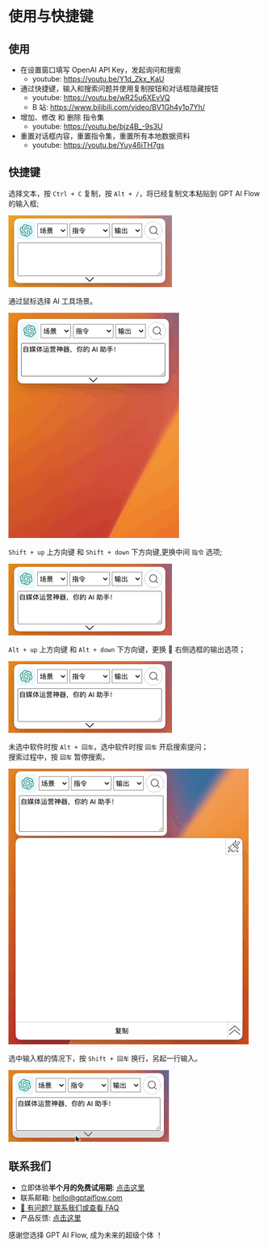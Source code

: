 ---
---

# 使用与快捷键

## 使用

- 在设置窗口填写 OpenAI API Key，发起询问和搜索
  - youtube: https://youtu.be/Y1d_Zkx_KaU
- 通过快捷键，输入和搜索问题并使用复制按钮和对话框隐藏按钮
  - youtube: https://youtu.be/wR25u6XEvVQ
  - B 站: https://www.bilibili.com/video/BV1Gh4y1p7Yh/
- 增加、修改 和 删除 指令集
  - youtube: https://youtu.be/bjz4B_-9s3U
- 重置对话框内容，重置指令集，重置所有本地数据资料
  - youtube: https://youtu.be/Yuy46iTH7gs

## 快捷键

选择文本，按 `Ctrl + C` 复制，按 `Alt + /`，将已经复制文本粘贴到 GPT AI Flow 的输入框;

![product-shorcut-fill-out-input](./img/4-usage-and-shortcut/2023-08-06-img-1-copy-text-then-fill-out-textarea.gif)

通过鼠标选择 AI 工具场景。

![](./img/4-usage-and-shortcut/2023-08-06-img-2-switch-context.gif)

`Shift + up` 上方向键 和 `Shift + down` 下方向键,更换中间 `指令` 选项;

![product-shorcut-switch-instruction](./img/4-usage-and-shortcut/2023-08-06-img-3-switch-instruction.gif)

`Alt + up` 上方向键 和 `Alt + down` 下方向键，更换 🫱 右侧选框的输出选项；

![product-shorcut-switch-output-indicator](./img/4-usage-and-shortcut/2023-08-06-img-4-switch-output-indicator.gif)

未选中软件时按 `Alt + 回车`，选中软件时按 `回车` 开启搜索提问；  
搜索过程中，按 `回车` 暂停搜索。

![product-shorcut-start-search](./img/4-usage-and-shortcut/2023-08-06-img-5-switch-start-and-stop-search.gif)

选中输入框的情况下，按 `Shift + 回车` 换行，另起一行输入。

![](./img/4-usage-and-shortcut/2023-08-06-img-6-type-in-a-new-line.gif)

## 联系我们

- 立即体验**半个月的免费试用期**: [点击这里](/download)
- 联系邮箱: hello@gptaiflow.com
- [💬 有问题? 联系我们或查看 FAQ](./6-faq.md)
- 产品反馈: [点击这里](https://wj.qq.com/s2/12214642/c9c6)

感谢您选择 GPT AI Flow, 成为未来的超级个体 ！

